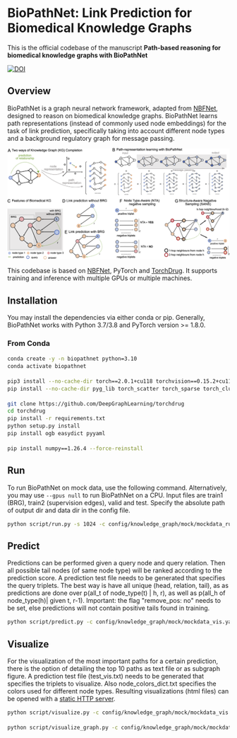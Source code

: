 # BioPathNet: Link Prediction for Biomedical Knowledge Graphs #

This is the official codebase of the manuscript **Path-based reasoning for biomedical knowledge graphs with BioPathNet**

[![DOI](https://zenodo.org/badge/836822868.svg)](https://doi.org/10.5281/zenodo.16944505)

## Overview ##
BioPathNet is a graph neural network framework, adapted from [NBFNet][paper],
designed to reason on biomedical knowledge graphs. BioPathNet learns path representations
(instead of commonly used node embeddings) for the task of link prediction, 
specifically taking into account different node types and a 
background regulatory graph for message passing.


[paper]: https://arxiv.org/pdf/2106.06935.pdf

<img src="asset/biopathnet.png" width="1000">

This codebase is based on [NBFNet][NBFNetgithub], PyTorch and [TorchDrug]. It supports training and inference
with multiple GPUs or multiple machines.

[TorchDrug]: https://github.com/DeepGraphLearning/torchdrug
[NBFNetgithub]: https://github.com/DeepGraphLearning/NBFNet

## Installation ##

You may install the dependencies via either conda or pip. Generally, BioPathNet works
with Python 3.7/3.8 and PyTorch version >= 1.8.0.

### From Conda ###

```bash
conda create -y -n biopathnet python=3.10
conda activate biopathnet

pip3 install --no-cache-dir torch==2.0.1+cu118 torchvision==0.15.2+cu118 torchaudio==2.0.2+cu118 -f https://download.pytorch.org/whl/torch_stable.html
pip install --no-cache-dir pyg_lib torch_scatter torch_sparse torch_cluster torch_spline_conv -f https://data.pyg.org/whl/torch-2.0.1+cu118.html

git clone https://github.com/DeepGraphLearning/torchdrug
cd torchdrug
pip install -r requirements.txt
python setup.py install
pip install ogb easydict pyyaml

pip install numpy==1.26.4 --force-reinstall
```


## Run ##

To run BioPathNet on mock data, use the following command. Alternatively, you
may use `--gpus null` to run BioPathNet on a CPU. Input files are train1 (BRG), train2 (supervision edges),
valid and test. Specify the absolute path of output dir and data dir in the config file.

```bash
python script/run.py -s 1024 -c config/knowledge_graph/mock/mockdata_run.yaml --gpus [0] 
```

## Predict ##
Predictions can be performed given a query node and query relation. Then all possible tail nodes (of same node type) 
will be ranked according to the prediction score. A prediction test file needs to be generated that specifies the query triplets.
The best way is have all unique (head, relation, tail), as as predictions are done over p(all_t of node_type(t) | h, r), 
as well as p(all_h of node_type(h)| given t, r-1). Important: the flag "remove_pos: no" needs to be set, else predictions will not
contain positive tails found in training.

```bash
python script/predict.py -c config/knowledge_graph/mock/mockdata_vis.yaml --gpus [0] --checkpoint dir/to/checkpoint/model_epoch_8.pth
```

## Visualize ##

For the visualization of the most important paths for a certain prediction, there is the option of detailing the top 10 paths
as text file or as subgraph figure. A prediction test file (test_vis.txt) needs to be generated that specifies the triplets to visualize.
Also node_colors_dict.txt specifies the colors used for different node types. Resulting visualizations (html files) can be opened with a
[static HTTP server](https://stackoverflow.com/questions/38497334/how-to-run-html-file-on-localhost). 

```bash
python script/visualize.py -c config/knowledge_graph/mock/mockdata_vis.yaml --gpus [0] --checkpoint dir/to/checkpoint/model_epoch_8.pth

python script/visualize_graph.py -c config/knowledge_graph/mock/mockdata_vis.yaml --gpus [0] --checkpoint dir/to/checkpoint/model_epoch_8.pth
```
